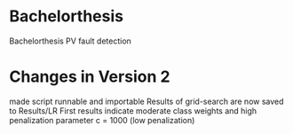 # Bachelorthesis
Bachelorthesis PV fault detection

# Changes in Version 2
made script runnable and importable
Results of grid-search are now saved to Results/LR
First results indicate moderate class weights and high penalization parameter c = 1000 (low penalization)

